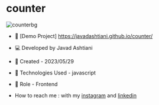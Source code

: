 # counter
![counterbg](https://github.com/javadashtiani/counter/assets/134012615/51e2f576-040b-4c29-b1a9-374c16d82e67)
- 🔗 [Demo Project] https://javadashtiani.github.io/counter/
- 💻 Developed by Javad Ashtiani
- 📆 Created - 2023/05/29
- 🔧 Technologies Used - javascript
- 🧑‍ Role - Frontend

- How to reach me : with my [instagram](https://www.instagram.com/javadashtiani_web/) and [linkedin](https://www.linkedin.com/in/javadashtiani/)
